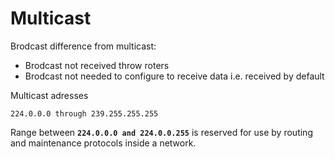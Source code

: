 # Multicast

Brodcast difference from multicast:

- Brodcast not received throw roters
- Brodcast not needed to configure to receive data i.e. received by default

Multicast adresses

 `224.0.0.0 through 239.255.255.255` 

Range between **`224.0.0.0 and 224.0.0.255`** is reserved for use by routing and maintenance protocols inside a network.